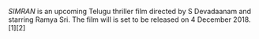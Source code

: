 _SIMRAN_ is an upcoming Telugu thriller film directed by S Devadaanam and starring Ramya Sri. The film will is set to be released on 4 December 2018.[1][2]
